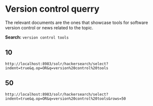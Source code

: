 # Version control querry

The relevant documents are the ones that showcase tools for software version
control or news related to the topic.

**Search:** `version control tools`

## 10

`http://localhost:8983/solr/hackersearch/select?indent=true&q.op=OR&q=version%20control%20tools`

## 50

`http://localhost:8983/solr/hackersearch/select?indent=true&q.op=OR&q=version%20control%20tools&rows=50`
